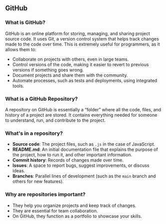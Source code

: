 ## GitHub

### What is GitHub?

GitHub is an online platform for storing, managing, and sharing project source code. It uses Git, a version control system that helps track changes made to the code over time. This is extremely useful for programmers, as it allows them to:

- Collaborate on projects with others, even in large teams.
- Control versions of the code, making it easier to revert to previous versions if something goes wrong.
- Document projects and share them with the community.
- Automate processes, such as tests and deployments, using integrated tools.

### What is a GitHub Repository?

A repository on GitHub is essentially a “folder” where all the code, files, and history of a project are stored. It contains everything needed for someone to understand, run, and contribute to the project.

### What's in a repository?

- **Source code**: The project files, such as `.js` in the case of JavaScript.
- **README.md**: An initial documentation file that explains the purpose of the project, how to run it, and other important information.
- **Commit history**: Records of changes made over time.
- **Issues**: A space to report bugs, suggest improvements, or discuss ideas.
- **Branches**: Parallel lines of development (such as the `main` branch and others for new features).

### Why are repositories important?

- They help you organize projects and keep track of changes.
- They are essential for team collaboration.
- On GitHub, they function as a portfolio to showcase your skills.
